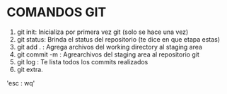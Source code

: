 # COMANDOS GIT

1. git init: Inicializa por primera vez git (solo se hace una vez)    
2. git status: Brinda el status del repositorio (te dice en que etapa estas)
3. git add . : Agrega archivos del working  directory al staging area
4. git commit -m : Agrearchivos del staging area al repositorio git 
5. git log : Te lista todos los commits realizados 
6. git extra.

'esc : wq'